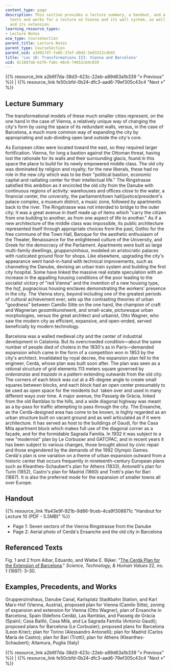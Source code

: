 ```yaml
---
content_type: page
description: This section provides a lecture summary, a handout, and a list of referenced
  texts and works for a lecture on Vienna and its wall system, as well as Barcelona
  and its extension.
learning_resource_types:
- Lecture Notes
ocw_type: CourseSection
parent_title: Lecture Notes
parent_type: CourseSection
parent_uid: a3d91747-fe05-37ef-d9d2-3e93312c4b95
title: 'Lec 10: Transformations III: Vienna and Barcelona'
uid: dc18d7ab-b1f6-fa8c-48c6-74652cb4c659
---
```


{{% resource_link a2b6f7da-38d3-423c-22eb-a89d63a1b339 "« Previous" %}} | {{% resource_link fe50cbfd-0b24-dfc3-aad6-79ef305c43c4 "Next »" %}}

Lecture Summary
---------------

The transformational models of these much smaller cities represent, on the one hand in the case of Vienna, a relatively unique way of changing the city's form by using the space of its redundant walls, versus, in the case of Barcelona, a much more common way of expanding the city by appropriating and sub-dividing open land outside the city's core.

As European cities were located toward the east, so they required larger fortification. Vienna, for long a bastion against the Ottoman threat, having lost the rationale for its walls and their surrounding glacis, found in this space the place to build for its newly empowered middle class. The old city was dominated by religion and royalty; for the new liberals, these had no role in the new city which was to be their "political bastion, economic capital and radiating center for their intellectual life." The Ringstrasse satisfied this ambition as it encircled the old city from the Danube with continuous regions of activity: warehouses and offices close to the water, a financial center, the university, the parliament/town hall/justice/president's palace complex, a museum district, a music zone, followed by apartments back to the river. The Ringstrasse was not intended to bridge to the outer city; it was a great avenue in itself made up of items which "carry the citizen from one building to another, as from one aspect of life to another." As if a new architecture of the middle class was impossible, its public architecture represented itself through appropriate choices from the past, Gothic for the free commune of the Town Hall, Baroque for the aesthetic enthusiasm of the Theater, Renaissance for the enlightened culture of the University, and Greek for the democracy of the Parliament. Apartments were built as large multi-family dwellings, _gruppenzinhaus_, modeled on aristocratic palaces with rusticated ground floor for shops. Like elsewhere, upgrading the city's appearance went hand-in-hand with technical improvements, such as channeling the Danube, devising an urban train system and building the first city hospital. Some have linked the massive real estate speculation with an increase in the appalling housing conditions of the poor leading to the socialist victory of "red Vienna" and the invention of a new housing type, the _hof_, pugnacious housing enclaves demonstrating the workers' presence in the city. The Vienna story, beyond including one of the greatest periods of cultural achievement ever, sets up the contrasting theories of urban "goodness" between Camillo Sitte on the one hand, the champion of craft and Wagnerian _gesamtkunstwerk_, and small-scale, picturesque urban morphologies, versus the great architect and urbanist, Otto Wagner, who saw the modern city as efficient, expansive, and open-ended, served beneficially by modern technology.

Barcelona was a walled medieval city and the center of industrial development in Catalonia. But its overcrowded condition—about the same number of people died of cholera in the 1830's as in Paris—demanded expansion which came in the form of a competition won in 1853 by the city's architect. Invalidated by royal decree, the expansion plan fell to the engineer, Cerdà, whose plan was built soon after. The plan was seen as a rational structure of grid elements 113 meters square governed by _ordenanzas_ and _trazado_ in a pattern extending outwards from the old city. The corners of each block was cut at a 45-degree angle to create small squares between blocks, and each block had an open center presumably to be used as open space for the residents but  taken over and used in many different ways over time. A major avenue, the Passeig de Gràcia, linked from the old Ramblas to the hills, and a wide diagonal highway was meant as a by-pass for traffic attempting to pass through the city. The Ensanche, as the Cerdà-designed area has come to be known, is highly regarded as an urban structure built on vacant ground and as well articulated as if it were architecture. It has served as host to the buildings of Gaudi, for the Casa Mila apartment block which makes full use of the diagonal corner as a façade, and for the formidable Sagrada Familia. In 1932 it was subject to a new "modernist" plan by Le Corbusier and GATCPAC, and in recent years it has been subject to various changes, those brought about by civic repair and those engendered by the demands of the 1992 Olympic Games. Cerdà's plan is one variation on a theme of urban expansion outward from a historic center that occurs frequently in nineteenth-century European plans such as Kleanthes-Schaubert's plan for Athens (1833), Antonelli's plan for Turin (1852), Castro's plan for Madrid (1860) and Trotti's plan for Bari (1867). It is also the preferred mode for the expansion of smaller towns all over Europe.

Handout
-------

{{% resource_link 1fa43e9f-921b-9d86-9ceb-4ca9f308871c "Handout for Lecture 10 (PDF - 5.5MB)" %}}

*   Page 1: Seven sectors of the Vienna Ringstrasse from the Danube
*   Page 2: Aerial photo of Cerdà's Ensanche and the old city in Barcelona

Referenced Texts
----------------

Fig. 1 and 2 from Aibar, Eduardo, and Wiebe E. Bijker. "[The Cerdà Plan for the Extension of Barcelona](http://www.jstor.org/stable/689964)." _Science, Technology, & Human Values_ 22, no. 1 (1997): 3–30.

Examples, Precedents, and Works
-------------------------------

Gruppenzinshaus, Danube Canal, Karlsplatz Stadtbahn Station, and Karl Marx-Hof (Vienna, Austria), proposed plan for Vienna (Camilo Sitte), zoning of expansion and extension for Vienna (Otto Wagner), plan of Ensanche in Barcelona, Spain (Ildefons Cerdà), Las Ramblas, and Passeig de Gràcia (Spain); Casa Batlló, Casa Milà, and La Sagrada Familia (Antonio Gaudí); proposed plans for Barcelona (Le Corbusier); proposed plans for Barcelona (Leon Krier); plan for Torino (Alessandro Antonelli); plan for Madrid (Carlos María de Castro); plan for Bari (Trotti); plan for Athens (Kleanthes-Schaubert); Altamura, Puglia (Italy)

{{% resource_link a2b6f7da-38d3-423c-22eb-a89d63a1b339 "« Previous" %}} | {{% resource_link fe50cbfd-0b24-dfc3-aad6-79ef305c43c4 "Next »" %}}